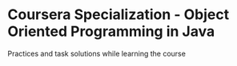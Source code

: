 # Coursera Specialization - Object Oriented Programming in Java
 Practices and task solutions while learning the course
